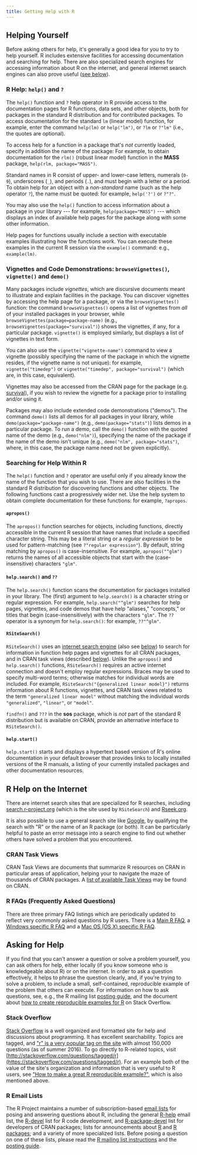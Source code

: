```yaml
---
title: Getting Help with R
---
```


## Helping Yourself

Before asking others for help, it's generally a good idea for you to try to
help yourself. R includes extensive facilities for accessing documentation
and searching for help. There are also specialized search engines for
accessing information about R on the internet, and general internet search
engines can also prove useful ([see below](#r-help-on-the-internet)).

### R Help: `help()` and `?`

The `help()` function and `?` help operator in R provide access to the
documentation pages for R functions, data sets, and other objects,
both for packages in the standard R distribution and for contributed
packages. To access documentation for the standard `lm` (linear model)
function, for example, enter the command `help(lm)` or `help("lm")`,
or `?lm` or `?"lm"` (i.e., the quotes are optional).

To access help for a function in a package that's *not* currently loaded,
specify in addition the name of the package: For example, to obtain
documentation for the `rlm()` (robust linear model) function in the
**MASS** package, `help(rlm, package="MASS")`.

Standard names in R consist of upper- and lower-case letters, numerals
(`0-9`), underscores (`_`), and periods (`.`), and must begin with a letter
or a period. To obtain help for an object with a *non-standard* name (such
as the help operator `?`), the name must be quoted: for example,
`help('?')` or `?"?"`.

You may also use the `help()` function to access information about a
package in your library --- for example, `help(package="MASS")` --- which
displays an index of available help pages for the package along with some
other information.

Help pages for functions usually include a section with executable examples
illustrating how the functions work. You can execute these examples in the
current R session via the `example()` command: e.g., `example(lm)`.

### Vignettes and Code Demonstrations: `browseVignettes()`, `vignette()` and `demo()`

Many packages include *vignettes*, which are discursive documents
meant to illustrate and explain facilities in the package. You can
discover vignettes by accessing the help page for a package, or via
the `browseVignettes()` function: the command `browseVignettes()`
opens a list of vignettes from *all* of your installed packages in
your browser, while `browseVignettes(package=package-name)` (e.g.,
`browseVignettes(package="survival")`) shows the vignettes, if any,
for a particular package. `vignette()` is employed similarly, but
displays a list of vignettes in text form.

You can also use the `vignette("vignette-name")` command to view a vignette
(possibly specifying the name of the package in which the vignette resides,
if the vignette name is not unique): for example, `vignette("timedep")` or
`vignette("timedep", package="survival")` (which are, in this case,
equivalent).

Vignettes may also be accessed from the CRAN page for the package
(e.g. [survival](https://cran.r-project.org/package=survival)),
if you wish to review the vignette for a package prior to installing and/or
using it.

Packages may also include extended code demonstrations ("demos"). The
command `demo()` lists all demos for all packages in your library, while
`demo(package="package-name")` (e.g., `demo(package="stats")`) lists demos
in a particular package. To run a demo, call the `demo()` function with the
quoted name of the demo (e.g., `demo("nlm")`), specifying the name of the
package if the name of the demo isn't unique (e.g., `demo("nlm",
package="stats")`, where, in this case, the package name need not be given
explicitly).

### Searching for Help Within R

The `help()` function and `?` operator are useful only if you already know
the name of the function that you wish to use. There are also facilities in
the standard R distribution for discovering functions and other
objects. The following functions cast a progressively wider net. Use the
help system to obtain complete documentation for these functions: for
example, `?apropos`.

#### `apropos()`

The `apropos()` function searches for objects, including functions,
directly accessible in the current R session that have names that include a
specified character string. This may be a literal string or a *regular
expression* to be used for pattern-matching (see `?"regular
expression"`). By default, string matching by `apropos()` is
case-insensitive. For example, `apropos("^glm")` returns the names of all
accessible objects that start with the (case-insensitive) characters
`"glm"`.

#### `help.search()` and `??`

The `help.search()` function scans the documentation for packages installed
in your library. The (first) argument to `help.search()` is a character
string or regular expression. For example, `help.search("^glm")` searches
for help pages, vignettes, and code demos that have help "aliases,"
"concepts," or titles that begin (case-insensitively) with the characters
`"glm"`. The `??` operator is a synonym for `help.search()`: for example,
`??"^glm"`.

#### `RSiteSearch()`

`RSiteSearch()` uses an
[internet search engine](http://search.r-project.org) (also see
[below](#r-help-on-the-internet)) to search for information in function
help pages and vignettes for all CRAN packages, and in CRAN task views
(described [below](#cran-task-views)). Unlike the `apropos()` and
`help.search()` functions, `RSiteSearch()` requires an active internet
connection and doesn't employ regular expressions. Braces may be used to
specify multi-word terms; otherwise matches for individual words are
included. For example, `RSiteSearch("{generalized linear model}")` returns
information about R functions, vignettes, and CRAN task views related to
the term `"generalized linear model"` without matching the individual words
`"generalized"`, `"linear"`, or `"model"`.

`findfn()` and `???` in the **sos** package, which is *not* part of the
standard R distribution but is available on CRAN, provide an alternative
interface to `RSiteSearch()`.

#### `help.start()`

`help.start()` starts and displays a hypertext based version of R's online
documentation in your default browser that provides links to locally
installed versions of the R manuals, a listing of your currently installed
packages and other documentation resources.

## R Help on the Internet

There are internet search sites that are specialized for R searches,
including [search.r-project.org](http://search.r-project.org/) (which is
the site used by `RSiteSearch`) and [Rseek.org](https://rseek.org/).

It is also possible to use a general search site like
[Google](https://www.google.com/), by qualifying the search with "R" or the name
of an R package (or both). It can be particularly helpful to paste an error
message into a search engine to find out whether others have solved a
problem that you encountered.

### CRAN Task Views

CRAN Task Views are documents that summarize R resources on CRAN in
particular areas of application, helping your to navigate the maze of
thousands of CRAN packages. A
[list of available Task Views](https://cran.r-project.org/web/views/) may
be found on CRAN.

### R FAQs (Frequently Asked Questions)

There are three primary FAQ listings which are periodically updated to
reflect very commonly asked questions by R users. There is a
[Main R FAQ](https://cran.r-project.org/doc/FAQ/R-FAQ.html), a
[Windows specific R FAQ](https://cran.r-project.org/bin/windows/base/rw-FAQ.html)
and a
[Mac OS (OS X) specific R FAQ](https://cran.r-project.org/bin/macosx/RMacOSX-FAQ.html).


## Asking for Help

If you find that you can't answer a question or solve a problem yourself,
you can ask others for help, either locally (if you know someone who is
knowledgeable about R) or on the internet. In order to ask a question
effectively, it helps to phrase the question clearly, and, if you're trying
to solve a problem, to include a small, self-contained, reproducible
example of the problem that others can execute. For information on how to
ask questions, see, e.g., the R mailing list
[posting guide](https://www.r-project.org/posting-guide.html), and the
document about
[how to create reproducible examples for R](https://stackoverflow.com/questions/5963269/how-to-make-a-great-r-reproducible-example)
on Stack Overflow.

### Stack Overflow

[Stack Overflow](https://stackoverflow.com/) is a well organized and
formatted site for help and discussions about programming. It has
excellent searchability. Topics are tagged, and ["r" is a very popular
tag on the site](https://stackoverflow.com/tags/r/info) with almost
150,000 questions (as of summer 2016).  To go directly to R-related
topics, visit 
[http://stackoverflow.com/questions/tagged/r](https://stackoverflow.com/questions/tagged/r).
For an example both of the value of the site's organization and
information that is very useful to R users, see 
["How to make a great R reproducible example?"](https://stackoverflow.com/questions/5963269/how-to-make-a-great-r-reproducible-example), 
which is also mentioned above.



### R Email Lists

The R Project maintains a number of subscription-based
[email lists](https://www.r-project.org/mail.html) for posing and answering
questions about R, including the general
[R-help](https://stat.ethz.ch/mailman/listinfo/r-help) email list, the
[R-devel](https://stat.ethz.ch/mailman/listinfo/r-devel) list for R code
development, and
[R-package-devel](https://stat.ethz.ch/mailman/listinfo/r-package-devel)
list for developers of CRAN packages; lists for announcements about
[R](https://stat.ethz.ch/mailman/listinfo/r-announce) and
[R packages](https://stat.ethz.ch/mailman/listinfo/r-packages); and a
variety of more specialized lists. Before posing a question on one of these
lists, please read the
[R mailing list instructions](https://www.r-project.org/mail.html) and the
[posting guide](https://www.r-project.org/posting-guide.html).

